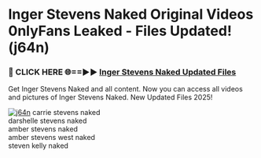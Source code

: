 # Inger Stevens Naked Original Videos 0nlyFans Leaked - Files Updated! (j64n)

<h3>🔴 CLICK HERE 🌐==►► <a href="https://tinyurl.com/up5wt9bj" rel="nofollow">Inger Stevens Naked Updated Files</a></h3>

Get Inger Stevens Naked and all content. Now you can access all videos and pictures of Inger Stevens Naked. New Updated Files 2025!

[![j64n](https://i.imgur.com/ABiUzMV.gif)](https://tinyurl.com/up5wt9bj)
carrie stevens naked<br>
darshelle stevens naked<br>
amber stevens naked<br>
amber stevens west naked<br>
steven kelly naked